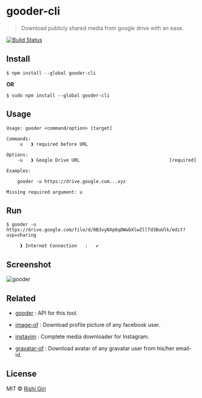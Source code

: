 # gooder-cli

> Download publicly shared media from google drive with an ease.

[![Build Status](https://travis-ci.org/CodeDotJS/whatiz-cli.svg?branch=master)](https://travis-ci.org/CodeDotJS/gooder-cli)

## Install

```
$ npm install --global gooder-cli
```

__OR__

```
$ sudo npm install --global gooder-cli
```

## Usage
```
Usage: gooder <command/option> [target]

Commands:
	 u   ❱ required before URL

Options:
	-u   ❱ Google Drive URL                                 [required]

Examples:
	
	gooder -u https://drive.google.com...xyz

Missing required argument: u

```

## Run
```
$ gooder -u https://drive.google.com/file/d/0B3vyNXp6qDWwbXlwZllTd3BuUlk/edit?usp=sharing
	
	 ❱ Internet Connection   :   ✔ 
```

## Screenshot

![gooder](http://rishigiri.com/github/gooder.png)

## Related

- [gooder](https://github.com/CodeDotJS/gooder) : API for this tool.

- [image-of](https://github.com/CodeDotJS/image-of) : Download profile picture of any facebook user.

- [instavim](https://github.com/CodeDotJS/instavim) : Complete media downloader for Instagram.

- [gravatar-of](https://github.com/CodeDotJS/gravatar-of) : Download avatar of any gravatar user from his/her email-id.

## License

MIT &copy; [Rishi Giri](http://rishigiri.com)